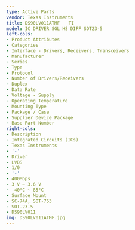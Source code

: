 ```yaml
---
type: Active Parts
vendor: Texas Instruments
title: DS90LV011ATMF　　TI
model: IC DRIVER SGL HS DIFF SOT23-5
left-cols:
- Product Attributes
- Categories
- Interface - Drivers, Receivers, Transceivers
- Manufacturer
- Series
- Type
- Protocol
- Number of Drivers/Receivers
- Duplex
- Data Rate
- Voltage - Supply
- Operating Temperature
- Mounting Type
- Package / Case
- Supplier Device Package
- Base Part Number
right-cols:
- Description
- Integrated Circuits (ICs)
- Texas Instruments
- '-'
- Driver
- LVDS
- 1/0
- '-'
- 400Mbps
- 3 V ~ 3.6 V
- -40°C ~ 85°C
- Surface Mount
- SC-74A, SOT-753
- SOT-23-5
- DS90LV011
img: DS90LV011ATMF.jpg
---
```

